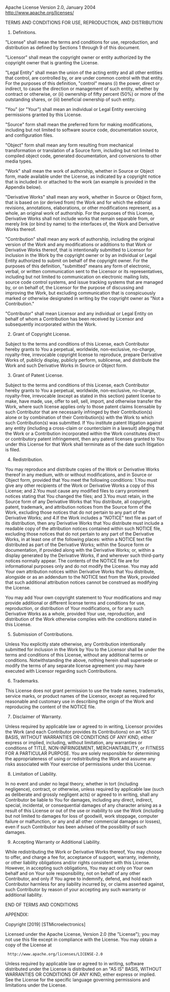 Apache License
Version 2.0, January 2004
http://www.apache.org/licenses/

TERMS AND CONDITIONS FOR USE, REPRODUCTION, AND DISTRIBUTION

1. Definitions.

"License" shall mean the terms and conditions for use, reproduction, and distribution as defined by Sections 1 through 9
of this document.

"Licensor" shall mean the copyright owner or entity authorized by the copyright owner that is granting the License.

"Legal Entity" shall mean the union of the acting entity and all other entities that control, are controlled by, or are
under common control with that entity. For the purposes of this definition, "control" means (i) the power, direct or
indirect, to cause the direction or management of such entity, whether by contract or otherwise, or (ii) ownership of
fifty percent (50%) or more of the outstanding shares, or (iii) beneficial ownership of such entity.

"You" (or "Your") shall mean an individual or Legal Entity exercising permissions granted by this License.

"Source" form shall mean the preferred form for making modifications, including but not limited to software source code,
documentation source, and configuration files.

"Object" form shall mean any form resulting from mechanical transformation or translation of a Source form, including
but not limited to compiled object code, generated documentation, and conversions to other media types.

"Work" shall mean the work of authorship, whether in Source or Object form, made available under the License, as
indicated by a copyright notice that is included in or attached to the work (an example is provided in the Appendix
below).

"Derivative Works" shall mean any work, whether in Source or Object form, that is based on (or derived from) the Work
and for which the editorial revisions, annotations, elaborations, or other modifications represent, as a whole, an
original work of authorship. For the purposes of this License, Derivative Works shall not include works that remain
separable from, or merely link (or bind by name) to the interfaces of, the Work and Derivative Works thereof.

"Contribution" shall mean any work of authorship, including the original version of the Work and any modifications or
additions to that Work or Derivative Works thereof, that is intentionally submitted to Licensor for inclusion in the
Work by the copyright owner or by an individual or Legal Entity authorized to submit on behalf of the copyright owner.
For the purposes of this definition, "submitted" means any form of electronic, verbal, or written communication sent to
the Licensor or its representatives, including but not limited to communication on electronic mailing lists, source code
control systems, and issue tracking systems that are managed by, or on behalf of, the Licensor for the purpose of
discussing and improving the Work, but excluding communication that is conspicuously marked or otherwise designated in
writing by the copyright owner as "Not a Contribution."

"Contributor" shall mean Licensor and any individual or Legal Entity on behalf of whom a Contribution has been received
by Licensor and subsequently incorporated within the Work.

2. Grant of Copyright License.

Subject to the terms and conditions of this License, each Contributor hereby grants to You a perpetual, worldwide,
non-exclusive, no-charge, royalty-free, irrevocable copyright license to reproduce, prepare Derivative Works of,
publicly display, publicly perform, sublicense, and distribute the Work and such Derivative Works in Source or Object
form.

3. Grant of Patent License.

Subject to the terms and conditions of this License, each Contributor hereby grants to You a perpetual, worldwide,
non-exclusive, no-charge, royalty-free, irrevocable (except as stated in this section) patent license to make, have
made, use, offer to sell, sell, import, and otherwise transfer the Work, where such license applies only to those patent
claims licensable by such Contributor that are necessarily infringed by their Contribution(s) alone or by combination of
their Contribution(s) with the Work to which such Contribution(s) was submitted. If You institute patent litigation
against any entity (including a cross-claim or counterclaim in a lawsuit) alleging that the Work or a Contribution
incorporated within the Work constitutes direct or contributory patent infringement, then any patent licenses granted to
You under this License for that Work shall terminate as of the date such litigation is filed.

4. Redistribution.

You may reproduce and distribute copies of the Work or Derivative Works thereof in any medium, with or without
modifications, and in Source or Object form, provided that You meet the following conditions:
1.You must give any other recipients of the Work or Derivative Works a copy of this License; and
2.You must cause any modified files to carry prominent notices stating that You changed the files; and
3.You must retain, in the Source form of any Derivative Works that You distribute, all copyright, patent, trademark, and
attribution notices from the Source form of the Work, excluding those notices that do not pertain to any part of the
Derivative Works; and
4.If the Work includes a "NOTICE" text file as part of its distribution, then any Derivative Works that You distribute
must include a readable copy of the attribution notices contained within such NOTICE file, excluding those notices that
do not pertain to any part of the Derivative Works, in at least one of the following places: within a NOTICE text file
distributed as part of the Derivative Works; within the Source form or documentation, if provided along with the
Derivative Works; or, within a display generated by the Derivative Works, if and wherever such third-party notices
normally appear. The contents of the NOTICE file are for informational purposes only and do not modify the License. You
may add Your own attribution notices within Derivative Works that You distribute, alongside or as an addendum to the
NOTICE text from the Work, provided that such additional attribution notices cannot be construed as modifying the
License.

You may add Your own copyright statement to Your modifications and may provide additional or different license terms and
conditions for use, reproduction, or distribution of Your modifications, or for any such Derivative Works as a whole,
provided Your use, reproduction, and distribution of the Work otherwise complies with the conditions stated in this
License.

5. Submission of Contributions.

Unless You explicitly state otherwise, any Contribution intentionally submitted for inclusion in the Work by You to the
Licensor shall be under the terms and conditions of this License, without any additional terms or conditions.
Notwithstanding the above, nothing herein shall supersede or modify the terms of any separate license agreement you may
have executed with Licensor regarding such Contributions.

6. Trademarks.

This License does not grant permission to use the trade names, trademarks, service marks, or product names of the
Licensor, except as required for reasonable and customary use in describing the origin of the Work and reproducing the
content of the NOTICE file.

7. Disclaimer of Warranty.

Unless required by applicable law or agreed to in writing, Licensor provides the Work (and each Contributor provides its
Contributions) on an "AS IS" BASIS, WITHOUT WARRANTIES OR CONDITIONS OF ANY KIND, either express or implied, including,
without limitation, any warranties or conditions of TITLE, NON-INFRINGEMENT, MERCHANTABILITY, or FITNESS FOR A
PARTICULAR PURPOSE. You are solely responsible for determining the appropriateness of using or redistributing the Work
and assume any risks associated with Your exercise of permissions under this License.

8. Limitation of Liability.

In no event and under no legal theory, whether in tort (including negligence), contract, or otherwise, unless required
by applicable law (such as deliberate and grossly negligent acts) or agreed to in writing, shall any Contributor be
liable to You for damages, including any direct, indirect, special, incidental, or consequential damages of any
character arising as a result of this License or out of the use or inability to use the Work (including but not limited
to damages for loss of goodwill, work stoppage, computer failure or malfunction, or any and all other commercial damages
or losses), even if such Contributor has been advised of the possibility of such damages.

9. Accepting Warranty or Additional Liability.

While redistributing the Work or Derivative Works thereof, You may choose to offer, and charge a fee for, acceptance of
support, warranty, indemnity, or other liability obligations and/or rights consistent with this License. However, in
accepting such obligations, You may act only on Your own behalf and on Your sole responsibility, not on behalf of any
other Contributor, and only if You agree to indemnify, defend, and hold each Contributor harmless for any liability
incurred by, or claims asserted against, such Contributor by reason of your accepting any such warranty or additional
liability.

END OF TERMS AND CONDITIONS

APPENDIX:

Copyright [2019] [STMicroelectronics]

Licensed under the Apache License, Version 2.0 (the "License");
you may not use this file except in compliance with the License.
You may obtain a copy of the License at

     http://www.apache.org/licenses/LICENSE-2.0

Unless required by applicable law or agreed to in writing, software
distributed under the License is distributed on an "AS IS" BASIS,
WITHOUT WARRANTIES OR CONDITIONS OF ANY KIND, either express or implied.
See the License for the specific language governing permissions and
limitations under the License.
